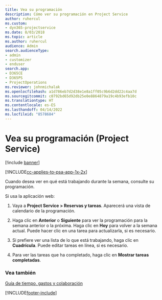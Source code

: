 ```yaml
---
title: Vea su programación
description: Cómo ver su programación en Project Service
author: ruhercul
ms.custom:
- dyn365-projectservice
ms.date: 8/03/2018
ms.topic: article
ms.author: ruhercul
audience: Admin
search.audienceType:
- admin
- customizer
- enduser
search.app:
- D365CE
- D365PS
- ProjectOperations
ms.reviewer: johnmichalak
ms.openlocfilehash: a1d786eb7d2d38e1e8a1ff05c9b6d2dd22c4aa7d
ms.sourcegitcommit: c0792bd65d92db25e0e8864879a19c4b93efb10c
ms.translationtype: HT
ms.contentlocale: es-ES
ms.lasthandoff: 04/14/2022
ms.locfileid: "8578684"
---
```

# <a name="view-your-schedule-project-service"></a>Vea su programación (Project Service)

[!include [banner](../includes/psa-now-project-operations.md)]

[!INCLUDE[cc-applies-to-psa-app-1x-2x](../includes/cc-applies-to-psa-app-1x-2x.md)]

Cuando desea ver en qué está trabajando durante la semana, consulte su programación.  
  
 Si usa la aplicación web:  
  
1.  Vaya a **Project Service > Reservas y tareas**. Aparecerá una vista de calendario de la programación.  
  
2.  Haga clic en **Anterior** o **Siguiente** para ver la programación para la semana anterior o la próxima. Haga clic en **Hoy** para volver a la semana actual. Puede hacer clic en una tarea para actualizarla, si es necesario.  
  
3.  Si prefiere ver una lista de lo que está trabajando, haga clic en **Cuadrícula**. Puede editar tareas en línea, si es necesario.  
  
4.  Para ver las tareas que ha completado, haga clic en **Mostrar tareas completadas**.  
  
### <a name="see-also"></a>Vea también  
 [Guía de tiempo, gastos y colaboración](../psa/time-expense-collaboration-guide.md)


[!INCLUDE[footer-include](../includes/footer-banner.md)]
